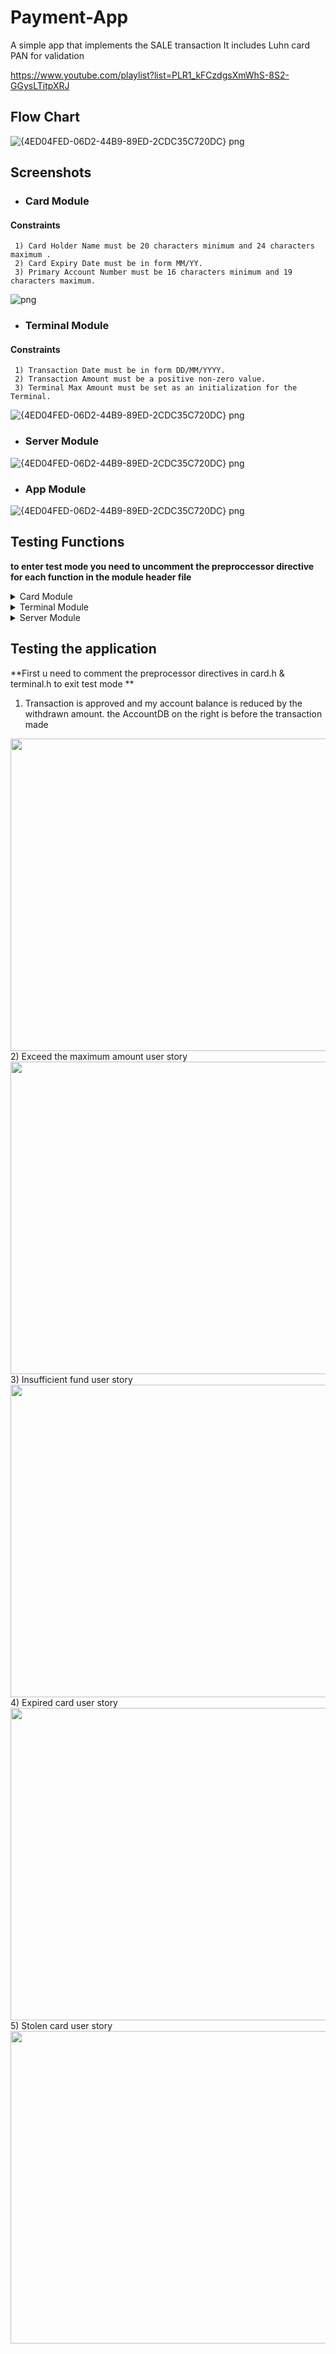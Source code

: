 # Payment-App
  A simple app that implements the SALE transaction
  It includes Luhn card PAN for validation
  
 https://www.youtube.com/playlist?list=PLR1_kFCzdgsXmWhS-8S2-GGysLTitpXRJ
 ## Flow Chart
 ![{4ED04FED-06D2-44B9-89ED-2CDC35C720DC} png](https://video.udacity-data.com/topher/2022/June/62bc647c_payment-flowchart/payment-flowchart.jpeg)
 ## Screenshots 
 - ### Card Module
 #### Constraints 
     1) Card Holder Name must be 20 characters minimum and 24 characters maximum .
     2) Card Expiry Date must be in form MM/YY.
     3) Primary Account Number must be 16 characters minimum and 19 characters maximum.
 ![ png](https://user-images.githubusercontent.com/56139834/208898035-cf2b179b-fc0c-442f-b2a5-8d8ffb271dc3.png)
 - ### Terminal Module
 #### Constraints 
     1) Transaction Date must be in form DD/MM/YYYY.
     2) Transaction Amount must be a positive non-zero value.
     3) Terminal Max Amount must be set as an initialization for the Terminal.
  ![{4ED04FED-06D2-44B9-89ED-2CDC35C720DC} png](https://user-images.githubusercontent.com/56139834/208898015-da03ba7a-8ae8-4ad7-b3b9-88fe91fdec22.png)
 - ### Server Module 
 ![{4ED04FED-06D2-44B9-89ED-2CDC35C720DC} png](https://user-images.githubusercontent.com/56139834/208898020-3c932d5f-fdc5-4ffe-8e96-888524e5be90.png)
 - ### App Module
  ![{4ED04FED-06D2-44B9-89ED-2CDC35C720DC} png](https://user-images.githubusercontent.com/56139834/208898028-93e29ccc-9c12-469d-b760-1735c40e070f.png)
 
 ## Testing Functions
     
   **to enter test mode you need to uncomment the preproccessor directive for each function in the module header file**
 <details>
           <summary>Card Module</summary><p>  

- `void getCardHolderNameTest(void)`
 <img src="https://user-images.githubusercontent.com/56139834/208899334-c523fc64-ce85-4ec5-a039-9ee268758899.PNG" width="700" height="500">
 
- `void getCardExpiryDateTest(void)`
 <img src="https://user-images.githubusercontent.com/56139834/208982646-0edc412e-04e9-4509-b6d5-7e0c649c4339.PNG" width="700" height="500">

- `void getCardPANTest(void)`
 <img src="https://user-images.githubusercontent.com/56139834/208984246-5621abcf-ca36-42c7-952b-769ac4fa188a.PNG" width="700" height="500">
 </p>
 </details>
 
  <details>
             <summary>Terminal Module</summary><p>  
- `void getTransactionDateTest(void)`
 <img src="https://user-images.githubusercontent.com/56139834/208985095-e791f86c-628f-4470-b44e-4ce3d278b1ad.PNG" width="700" height="500">
 
- `void isCardExpriedTest(void)`
 <img src="https://user-images.githubusercontent.com/56139834/208985602-161a1da0-8438-4f63-8e65-49a13aae6dbb.PNG" width="700" height="500">

- `void getTransactionAmountTest(void)`
 <img src="https://user-images.githubusercontent.com/56139834/208985859-2a13d01b-2d6e-461b-963b-f70d927cd3b4.PNG" width="700" height="500">

- `void isBelowMaxAmountTest(void)`
 <img src="https://user-images.githubusercontent.com/56139834/208986222-43108250-b6f5-49c6-816c-bc54bd757199.PNG" width="700" height="500">
 
- `void setMaxAmountTest(void)`
 <img src="https://user-images.githubusercontent.com/56139834/208986434-4776e917-2735-475d-beb8-f08dcacbad29.PNG" width="700" height="500">

- `void isValidCardPANTest(void)`
   This function use [luhn algoritm](https://www.dcode.fr/luhn-algorithm#f0 "Named link title") to validate the PAN 
 <img src="https://user-images.githubusercontent.com/56139834/208985859-2a13d01b-2d6e-461b-963b-f70d927cd3b4.PNG" width="700" height="500">
 </p>
 </details>
 <details>
           <summary>Server Module</summary><p>  
 - `void recieveTransactionDataTest(void)`
 <img src="https://user-images.githubusercontent.com/56139834/208989728-df5aa801-1c04-4be5-9e9f-2b8a1ecac24b.PNG" width="700" height="500">
 
- `void isValidAccountTest(void)`
 <img src="https://user-images.githubusercontent.com/56139834/208990115-f1e24164-35d7-4f11-8098-7747f321e27c.PNG" width="700" height="500">

- `void isBlockedAccountTest(void)`
 <img src="https://user-images.githubusercontent.com/56139834/208990283-6a6c51a3-ef12-4971-a098-c137e9e41ccd.PNG" width="700" height="500">

- `void isAmountAvailableTest(void)`
 <img src="https://user-images.githubusercontent.com/56139834/208990617-fe6bef6e-da3c-41af-bc0c-3c997f924256.PNG" width="700" height="500">
 
- `void saveTransactionTest(void)`
 <img src="https://user-images.githubusercontent.com/56139834/208990950-a56dfa55-7bbf-49af-9d0e-5d29ec610c3e.PNG" width="700" height="500">

- `void listSavedTransactionsTest(void)`
 <img src="https://user-images.githubusercontent.com/56139834/208991192-64ab6195-ac87-4c0b-a1a6-8967c67e44ea.PNG" width="700" height="500">
 </p>
 </details>

  ## Testing the application ## 
  **First u need to comment the preprocessor directives in card.h & terminal.h to exit test mode **
 1) Transaction is approved and my account balance is reduced by the withdrawn amount. 
    the AccountDB on the right is before the transaction made
 <img src="https://user-images.githubusercontent.com/56139834/208992944-a9f59d27-a2ae-44fc-97d4-a5f5f3084324.PNG" width="700" height="500">
 2) Exceed the maximum amount user story
 <img src="https://user-images.githubusercontent.com/56139834/208993244-86cd78f9-625e-4931-a117-0fd484ea63fe.PNG" width="700" height="500">
 3) Insufficient fund user story
 <img src="https://user-images.githubusercontent.com/56139834/208993635-e5cf84f3-5d90-41e0-8bf4-f72ceb85537e.PNG" width="700" height="500">
 4) Expired card user story
 <img src="https://user-images.githubusercontent.com/56139834/208993652-43ed5003-9bc2-4b40-91a5-25e28dfee68f.PNG" width="700" height="500">
 5) Stolen card user story
 <img src="https://user-images.githubusercontent.com/56139834/208993662-deacb828-db68-45f0-9367-875cc248c149.PNG" width="700" height="500">
 
 

